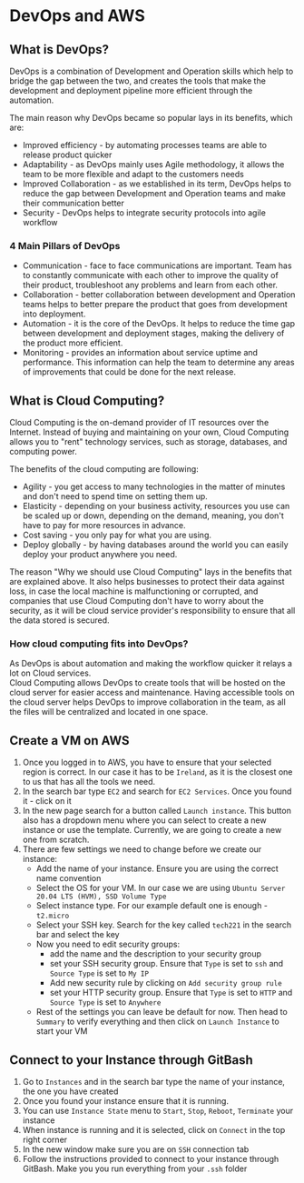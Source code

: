 # DevOps and AWS

## What is DevOps?

DevOps is a combination of Development and Operation skills which help to bridge the gap between the two, and creates the tools that make the development and deployment pipeline more efficient through the automation.

The main reason why DevOps became so popular lays in its benefits, which are:

* Improved efficiency - by automating processes teams are able to release product quicker
* Adaptability - as DevOps mainly uses Agile methodology, it allows the team to be more flexible and adapt to the customers needs
* Improved Collaboration - as we established in its term, DevOps helps to reduce the gap between Development and Operation teams and make their communication better
* Security - DevOps helps to integrate security protocols into agile workflow

### 4 Main Pillars of DevOps

* Communication - face to face communications are important. Team has to constantly communicate with each other to improve the quality of their product, troubleshoot any problems and learn from each other.
* Collaboration - better collaboration between development and Operation teams helps to better prepare the product that goes from development into deployment.
* Automation - it is the core of the DevOps. It helps to reduce the time gap between development and deployment stages, making the delivery of the product more efficient.
* Monitoring - provides an information about service uptime and performance. This information can help the team to determine any areas of improvements that could be done for the next release.



## What is Cloud Computing?

Cloud Computing is the on-demand provider of IT resources over the Internet. Instead of buying and maintaining on your own, Cloud Computing allows you to "rent" technology services, such as storage, databases, and computing power.

The benefits of the cloud computing are following:
* Agility - you get access to many technologies in the matter of minutes and don't need to spend time on setting them up.
* Elasticity - depending on your business activity, resources you use can be scaled up or down, depending on the demand, meaning, you don't have to pay for more resources in advance.
* Cost saving - you only pay for what you are using.
* Deploy globally - by having databases around the world you can easily deploy your product anywhere you need.

The reason "Why we should use Cloud Computing" lays in the benefits that are explained above. 
It also helps businesses to protect their data against loss, in case the local machine is malfunctioning or corrupted, and companies that use Cloud Computing don't have to worry about the security, as it will be cloud service provider's responsibility to ensure that all the data stored is secured.

### How cloud computing fits into DevOps?

As DevOps is about automation and making the workflow quicker it relays a lot on Cloud services.  
Cloud Computing allows DevOps to create tools that will be hosted on the cloud server for easier access and maintenance.
Having accessible tools on the cloud server helps DevOps to improve collaboration in the team, as all the files will be centralized and located in one space. 


## Create a VM on AWS

1. Once you logged in to AWS, you have to ensure that your selected region is correct. In our case it has to be `Ireland`, as it is the closest one to us that has all the tools we need.
2. In the search bar type `EC2` and search for `EC2 Services`. Once you found it - click on it
3. In the new page search for a button called `Launch instance`. This button also has a dropdown menu where you can select to create a new instance or use the template. Currently, we are going to create a new one from scratch.
4. There are few settings we need to change before we create our instance:
   * Add the name of your instance. Ensure you are using the correct name convention
   * Select the OS for your VM. In our case we are using `Ubuntu Server 20.04 LTS (HVM), SSD Volume Type`
   * Select instance type. For our example default one is enough - `t2.micro`
   * Select your SSH key. Search for the key called `tech221` in the search bar and select the key
   * Now you need to edit security groups:
      * add the name and the description to your security group
      * set your SSH security group. Ensure that `Type` is set to `ssh` and `Source Type` is set to `My IP`
      * Add new security rule by clicking on `Add security group rule`
      * set your HTTP security group. Ensure that `Type` is set to `HTTP` and `Source Type` is set to `Anywhere`
   * Rest of the settings you can leave be default for now. Then head to `Summary` to verify everything and then click on `Launch Instance` to start your VM
   
## Connect to your Instance through GitBash

1. Go to `Instances` and in the search bar type the name of your instance, the one you have created
2. Once you found your instance ensure that it is running. 
3. You can use `Instance State` menu to `Start`, `Stop`, `Reboot`, `Terminate` your instance
4. When instance is running and it is selected, click on `Connect` in the top right corner
5. In the new window make sure you are on `SSH` connection tab
6. Follow the instructions provided to connect to your instance through GitBash. Make you you run everything from your `.ssh` folder
